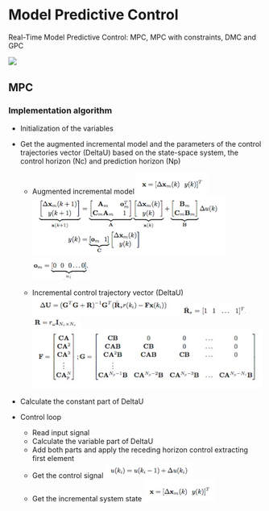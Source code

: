 # Model Predictive Control
Real-Time Model Predictive Control: MPC, MPC with constraints, DMC and GPC

![](https://upload.wikimedia.org/wikipedia/commons/thumb/1/11/MPC_scheme_basic.svg/1280px-MPC_scheme_basic.svg.png)

## MPC
### Implementation algorithm

* Initialization of the variables
* Get the augmented incremental model and the parameters of the control trajectories vector (DeltaU) based on the state-space system, the control horizon (Nc) and prediction horizon (Np) 
  * Augmented incremental model
	![](img/states_vector.jpg)
	![](img/ss_model.jpg)
	![](img/om.jpg)

  * Incremental control trajectory vector (DeltaU)
  	![](img/DeltaU.jpg)
	![](img/Rs.jpg) ![](img/R.jpg)
	![](img/F_G.jpg)
	
* Calculate the constant part of DeltaU

* Control loop

	* Read input signal 
	* Calculate the variable part of DeltaU
	* Add both parts and apply the receding horizon control extracting first element
	* Get the control signal
		![](img/uk.jpg)
	* Get the incremental system state
		![](img/states_vector.jpg)
